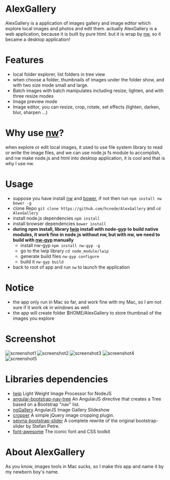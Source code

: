 # AlexGallery
AlexGallery is a application of images gallery and image editor which explore local images and photos and edit them.
actually AlexGallery is a web application, because it is built by pure html.
but it is wrap by [nw](https://github.com/nwjs/nw.js), so it became a desktop application!


# Features
 - local folder explorer, list folders in tree view
 - when choose a folder, thumbnails of images under the folder show, and with two size mode small and large.
 - Batch images with batch manipulates including resize, lighten, and with three resize modes
 - Image preview mode
 - Image editor, you can resize, crop, rotate, set effects (lighten, darken, blur, sharpen ...)

# Why use [nw](https://github.com/nwjs/nw.js)?
when explore or edit local images, it used to use file system library to read or write the image files,
and we can use node.js fs module to accomplish, and nw make node.js and html into desktop application, it is cool and that is why I use nw.

# Usage
 
 - suppose you have install [nw](https://github.com/nwjs/nw.js) and [bower](https://github.com/bower/bower), if not then run `npm install nw bower -g`
 - clone Repo `git clone https://github.com/hcnode/AlexGallery` and `cd AlexGallery`
 - install node.js dependencies
`npm install`
 - install browser dependencies
`bower install`
 - **during npm install, library [lwip](https://github.com/EyalAr/lwip) install with node-gyp to build native modules,
 it work fine in node.js without nw, but with nw, we need to build with [nw-gyp](https://github.com/nwjs/nw-gyp) manually**
	 - install nw-gyp `npm install nw-gyp -g`
	 - go to the lwip library `cd node_module/lwip`
	 - generate build files `nw-gyp configure`
	 - build it `nw-gyp build`
 - back to root of app and run `nw` to launch the application

# Notice
 - the app only run in Mac so far, and work fine with my Mac, so I am not sure if it work ok in windows as well
 - the app will create folder $HOME/AlexGallery to store thumbnail of the images you explore

# Screenshot
![screenshot1](https://raw.githubusercontent.com/hcnode/AlexGallery/master/screenshot1.png)
![screenshot2](https://raw.githubusercontent.com/hcnode/AlexGallery/master/screenshot2.png)
![screenshot3](https://raw.githubusercontent.com/hcnode/AlexGallery/master/screenshot3.png)
![screenshot4](https://raw.githubusercontent.com/hcnode/AlexGallery/master/screenshot4.png)
![screenshot5](https://raw.githubusercontent.com/hcnode/AlexGallery/master/screenshot5.png)

# Libraries dependencies
 - [lwip](https://github.com/EyalAr/lwip) Light Weight Image Processor for NodeJS
 - [angular-bootstrap-nav-tree](https://github.com/nickperkinslondon/angular-bootstrap-nav-tree) An AngularJS directive that creates a Tree based on a Bootstrap "nav" list.
 - [ngGallery](https://github.com/jkuri/ngGallery) AngularJS Image Gallery Slideshow
 - [cropper](https://github.com/fengyuanchen/cropper) A simple jQuery image cropping plugin.
 - [seiyria-bootstrap-slider](https://github.com/seiyria/bootstrap-slider) A complete rewrite of the original bootstrap-slider by Stefan Petre.
 - [font-awesome](https://github.com/FortAwesome/Font-Awesome) The iconic font and CSS toolkit

# About AlexGallery
 As you know, images tools in Mac sucks, so I make this app and name it by my newborn boy's name.

